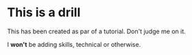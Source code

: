 # This is a drill

This has been created as par of a tutorial. Don't judge me on it.

I **won't** be adding skills, technical or otherwise.

